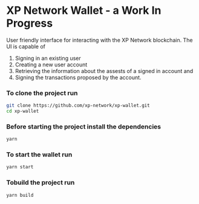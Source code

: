 # XP Network Wallet - a Work In Progress
User friendly interface for interacting with the XP Network blockchain.
The UI is capable of 
1. Signing in an existing user
2. Creating a new user account
3. Retrieving the information about the assests of a signed in account and 
4. Signing the transactions proposed by the account.

### To clone the project run
```bash
git clone https://github.com/xp-network/xp-wallet.git
cd xp-wallet
```

### Before starting the project install the dependencies
```bash
yarn
```

### To start the wallet run
```bash
yarn start
```

### Tobuild the project run
```bash
yarn build
```
